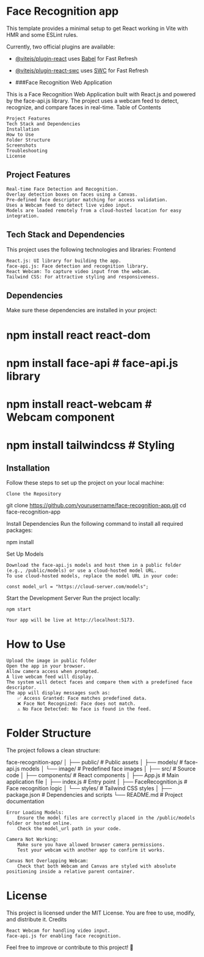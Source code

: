 # Face Recognition app

This template provides a minimal setup to get React working in Vite with HMR and some ESLint rules.

Currently, two official plugins are available:

- [@vitejs/plugin-react](https://github.com/vitejs/vite-plugin-react/blob/main/packages/plugin-react/README.md) uses [Babel](https://babeljs.io/) for Fast Refresh
- [@vitejs/plugin-react-swc](https://github.com/vitejs/vite-plugin-react-swc) uses [SWC](https://swc.rs/) for Fast Refresh

- ###Face Recognition Web Application

This is a Face Recognition Web Application built with React.js and powered by the face-api.js library. The project uses a webcam feed to detect, recognize, and compare faces in real-time.
Table of Contents

    Project Features
    Tech Stack and Dependencies
    Installation
    How to Use
    Folder Structure
    Screenshots
    Troubleshooting
    License

## Project Features

    Real-time Face Detection and Recognition.
    Overlay detection boxes on faces using a Canvas.
    Pre-defined face descriptor matching for access validation.
    Uses a Webcam feed to detect live video input.
    Models are loaded remotely from a cloud-hosted location for easy integration.

## Tech Stack and Dependencies

This project uses the following technologies and libraries:
Frontend

    React.js: UI library for building the app.
    face-api.js: Face detection and recognition library.
    React Webcam: To capture video input from the webcam.
    Tailwind CSS: For attractive styling and responsiveness.

## Dependencies

Make sure these dependencies are installed in your project:

# npm install react react-dom
# npm install face-api             # face-api.js library
# npm install react-webcam         # Webcam component
# npm install tailwindcss          # Styling

## Installation

Follow these steps to set up the project on your local machine:

    Clone the Repository

git clone https://github.com/yourusername/face-recognition-app.git
cd face-recognition-app

Install Dependencies Run the following command to install all required packages:

npm install

Set Up Models

    Download the face-api.js models and host them in a public folder (e.g., /public/models) or use a cloud-hosted model URL.
    To use cloud-hosted models, replace the model URL in your code:

    const model_url = "https://cloud-server.com/models";

Start the Development Server Run the project locally:

    npm start

    Your app will be live at http://localhost:5173.

# How to Use
    Upload the image in public folder
    Open the app in your browser.
    Allow camera access when prompted.
    A live webcam feed will display.
    The system will detect faces and compare them with a predefined face descriptor.
    The app will display messages such as:
        ✅ Access Granted: Face matches predefined data.
        ❌ Face Not Recognized: Face does not match.
        ⚠️ No Face Detected: No face is found in the feed.

# Folder Structure

The project follows a clean structure:

face-recognition-app/
│
├── public/                # Public assets
│   ├── models/            # face-api.js models
│   └── image/             # Predefined face images
│
├── src/                   # Source code
│   ├── components/        # React components
│   ├── App.js             # Main application file
│   ├── index.js           # Entry point
│   ├── FaceRecognition.js # Face recognition logic
│   └── styles/            # Tailwind CSS styles
│
├── package.json           # Dependencies and scripts
└── README.md              # Project documentation

    Error Loading Models:
        Ensure the model files are correctly placed in the /public/models folder or hosted online.
        Check the model_url path in your code.

    Camera Not Working:
        Make sure you have allowed browser camera permissions.
        Test your webcam with another app to confirm it works.

    Canvas Not Overlapping Webcam:
        Check that both Webcam and Canvas are styled with absolute positioning inside a relative parent container.

# License

This project is licensed under the MIT License. You are free to use, modify, and distribute it.
Credits

    React Webcam for handling video input.
    face-api.js for enabling face recognition.

Feel free to improve or contribute to this project! 🚀
